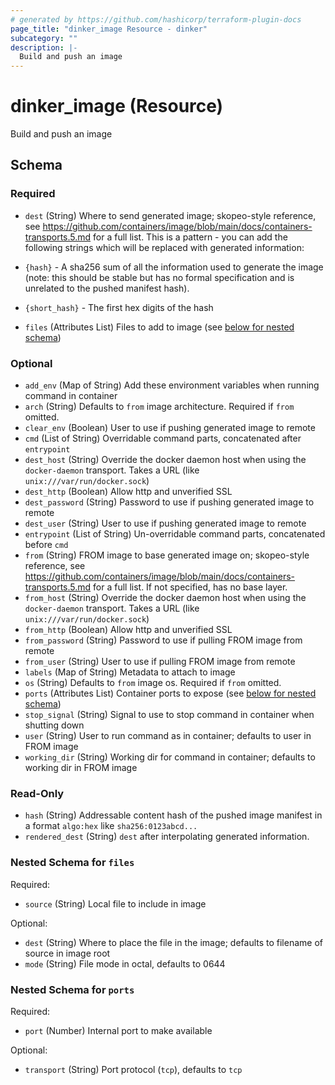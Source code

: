 ```yaml
---
# generated by https://github.com/hashicorp/terraform-plugin-docs
page_title: "dinker_image Resource - dinker"
subcategory: ""
description: |-
  Build and push an image
---
```


# dinker_image (Resource)

Build and push an image



<!-- schema generated by tfplugindocs -->
## Schema

### Required

- `dest` (String) Where to send generated image; skopeo-style reference, see <https://github.com/containers/image/blob/main/docs/containers-transports.5.md> for a full list. This is a pattern - you can add the following strings which will be replaced with generated information:

* `{hash}` - A sha256 sum of all the information used to generate the image (note: this should be stable but has no formal specification and is unrelated to the pushed manifest hash).

* `{short_hash}` - The first hex digits of the hash
- `files` (Attributes List) Files to add to image (see [below for nested schema](#nestedatt--files))

### Optional

- `add_env` (Map of String) Add these environment variables when running command in container
- `arch` (String) Defaults to `from` image architecture. Required if `from` omitted.
- `clear_env` (Boolean) User to use if pushing generated image to remote
- `cmd` (List of String) Overridable command parts, concatenated after `entrypoint`
- `dest_host` (String) Override the docker daemon host when using the `docker-daemon` transport. Takes a URL (like `unix:///var/run/docker.sock`)
- `dest_http` (Boolean) Allow http and unverified SSL
- `dest_password` (String) Password to use if pushing generated image to remote
- `dest_user` (String) User to use if pushing generated image to remote
- `entrypoint` (List of String) Un-overridable command parts, concatenated before `cmd`
- `from` (String) FROM image to base generated image on; skopeo-style reference, see <https://github.com/containers/image/blob/main/docs/containers-transports.5.md> for a full list. If not specified, has no base layer.
- `from_host` (String) Override the docker daemon host when using the `docker-daemon` transport. Takes a URL (like `unix:///var/run/docker.sock`)
- `from_http` (Boolean) Allow http and unverified SSL
- `from_password` (String) Password to use if pulling FROM image from remote
- `from_user` (String) User to use if pulling FROM image from remote
- `labels` (Map of String) Metadata to attach to image
- `os` (String) Defaults to `from` image os. Required if `from` omitted.
- `ports` (Attributes List) Container ports to expose (see [below for nested schema](#nestedatt--ports))
- `stop_signal` (String) Signal to use to stop command in container when shutting down
- `user` (String) User to run command as in container; defaults to user in FROM image
- `working_dir` (String) Working dir for command in container; defaults to working dir in FROM image

### Read-Only

- `hash` (String) Addressable content hash of the pushed image manifest in a format `algo:hex` like `sha256:0123abcd...`
- `rendered_dest` (String) `dest` after interpolating generated information.

<a id="nestedatt--files"></a>
### Nested Schema for `files`

Required:

- `source` (String) Local file to include in image

Optional:

- `dest` (String) Where to place the file in the image; defaults to filename of source in image root
- `mode` (String) File mode in octal, defaults to 0644


<a id="nestedatt--ports"></a>
### Nested Schema for `ports`

Required:

- `port` (Number) Internal port to make available

Optional:

- `transport` (String) Port protocol (`tcp`), defaults to `tcp`


